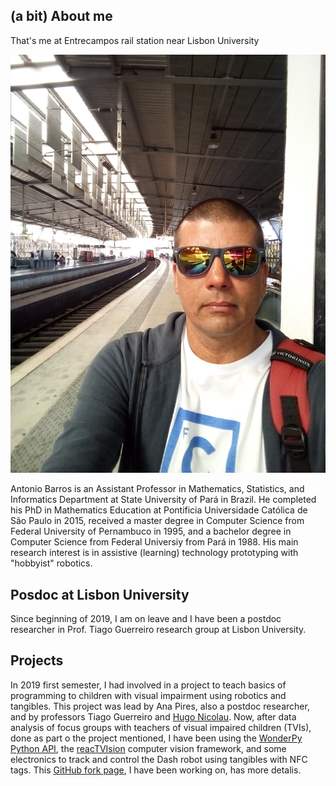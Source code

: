 ## (a bit) About me

That's me at Entrecampos rail station near Lisbon University

![AJBN at Entrecampos rail station](fotoAJBN_entrecampos.jpg)

Antonio Barros is an Assistant Professor in Mathematics, Statistics,
and Informatics Department at State University of Pará in Brazil. He
completed his PhD in Mathematics Education at Pontificia Universidade
Católica de São Paulo in 2015, received a master degree in Computer
Science from Federal University of Pernambuco in 1995, and a bachelor
degree in Computer Science from Federal Universiy from Pará in 1988.
His main research interest is in assistive (learning) technology
prototyping with "hobbyist" robotics. 

## Posdoc at Lisbon University
Since beginning of 2019, I am on leave and I have been a postdoc researcher in Prof. Tiago Guerreiro research group at Lisbon University.

## Projects

In 2019 first semester, I had involved in a project to teach basics of programming to children with visual impairment using robotics and tangibles. This project was lead by Ana Pires, also a postdoc researcher, and by professors Tiago Guerreiro and [Hugo Nicolau](https://www.inesc-id.pt/member/16174/).
Now, after data analysis of focus groups with teachers of visual impaired children (TVIs), done as part o the project mentioned, I have been using the [WonderPy Python API](https://github.com/playi/WonderPy), the [reacTVIsion](http://reactivision.sourceforge.net) computer vision framework, and some electronics to track and control the Dash robot using tangibles with NFC tags. This [GitHub fork page](https://github.com/ajbn/WonderPyExamples), I have been working on, has more detalis.
